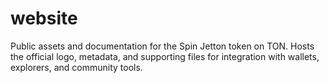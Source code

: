 # website
Public assets and documentation for the Spin Jetton token on TON. Hosts the official logo, metadata, and supporting files for integration with wallets, explorers, and community tools.
